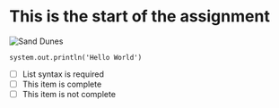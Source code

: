 # This is the start of the assignment
![Sand Dunes](https://cdn.pixabay.com/photo/2024/09/03/18/03/desert-9019840_1280.jpg)
```
system.out.println('Hello World')
```
- [ ] List syntax is required
- [ ] This item is complete
- [ ] This item is not complete
